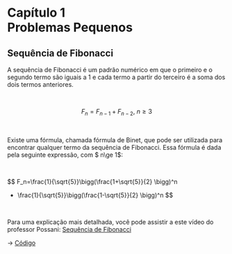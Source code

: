 # Capítulo 1 <br> Problemas Pequenos

## Sequência de Fibonacci

A sequência de Fibonacci é um padrão numérico em que o primeiro e o segundo 
termo são iguais a 1 e cada termo a partir do terceiro é a soma dos dois termos 
anteriores.

<br>

$$
F_{n} = F_{n-1} + F_{n-2}  ,\  n \ge 3
$$

<br>

Existe uma fórmula, chamada fórmula de Binet, que pode ser utilizada para 
encontrar qualquer termo da sequência de Fibonacci. Essa fórmula é dada pela 
seguinte expressão, com $ n\ge 1$:

<br>

$$
F_n=\frac{1}{\sqrt{5}}\bigg(\frac{1+\sqrt{5}}{2} \bigg)^n 
- \frac{1}{\sqrt{5}}\bigg(\frac{1-\sqrt{5}}{2} \bigg)^n
$$

<br>

Para uma explicação mais detalhada, você pode assistir a este vídeo do professor 
Possani: [Sequência de Fibonacci](https://www.youtube.com/watch?v=ngN3QD3l3D4)


→ [Código](fibonacci.py)
